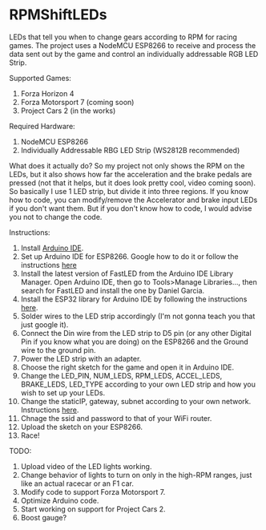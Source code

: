 # RPMShiftLEDs
LEDs that tell you when to change gears according to RPM for racing games. The project uses a NodeMCU ESP8266 to receive and process the data sent out by the game and control an individually addressable RGB LED Strip.

Supported Games:
1. Forza Horizon 4
2. Forza Motorsport 7 (coming soon)
3. Project Cars 2 (in the works)

Required Hardware:
1. NodeMCU ESP8266
2. Individually Addressable RBG LED Strip (WS2812B recommended)

What does it actually do?
So my project not only shows the RPM on the LEDs, but it also shows how far the acceleration and the brake pedals are pressed (not that it helps, but it does look pretty cool, video coming soon). So basically I use 1 LED strip, but divide it into three regions. If you know how to code, you can modify/remove the Accelerator and brake input LEDs if you don't want them. But if you don't know how to code, I would advise you not to change the code.

Instructions:
1. Install [Arduino IDE](https://www.arduino.cc/en/Main/Software).
2. Set up Arduino IDE for ESP8266. Google how to do it or follow the instructions [here](https://randomnerdtutorials.com/how-to-install-esp8266-board-arduino-ide/#:~:text=The%20ESP8266%20community%20created%20an%20add-on%20for%20the,you%E2%80%99re%20using%20Windows%2C%20Mac%20OS%20X%20or%20Linux.)
3. Install the latest version of FastLED from the Arduino IDE Library Manager. Open Arduino IDE, then go to Tools>Manage Libraries..., then search for FastLED and install the one by Daniel Garcia.
4. Install the ESP32 library for Arduino IDE by following the instructions [here](https://github.com/espressif/arduino-esp32/blob/master/docs/arduino-ide/boards_manager.md).
5. Solder wires to the LED strip accordingly (I'm not gonna teach you that just google it).
6. Connect the Din wire from the LED strip to D5 pin (or any other Digital Pin if you know what you are doing) on the ESP8266 and the Ground wire to the ground pin.
7. Power the LED strip with an adapter.
8. Choose the right sketch for the game and open it in Arduino IDE.
9. Change the LED_PIN, NUM_LEDS, RPM_LEDS, ACCEL_LEDS, BRAKE_LEDS, LED_TYPE according to your own LED strip and how you wish to set up your LEDs.
10. Change the staticIP, gateway, subnet according to your own network. Instructions [here](https://circuits4you.com/2018/03/09/esp8266-static-ip-address-arduino-example/#:~:text=%20ESP8266%20Static%20IP%20Address%20arduino%20Example%20,to%20WiFi%20Router%20with%20Above%20Configuration%20More%20).
11. Chnage the ssid and password to that of your WiFi router.
12. Upload the sketch on your ESP8266.
13. Race!

TODO:
1. Upload video of the LED lights working.
2. Change behavior of lights to turn on only in the high-RPM ranges, just like an actual racecar or an F1 car.
3. Modify code to support Forza Motorsport 7.
4. Optimize Arduino code.
5. Start working on support for Project Cars 2.
6. Boost gauge?
